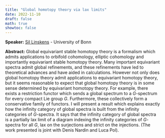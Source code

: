 ```yaml
---
title: "Global homotopy theory via lax limits"
date: 2022-11-10
draft: false
math: true
showtoc: false
---
```



**Speaker:** [Sil Linskens](https://www.hcm.uni-bonn.de/people/phd-students/profile/sil-linskens/) - University of Bonn

**Abstract:** Global equivariant stable homotopy theory is a formalism which admits applications to orbifold cohomology, elliptic cohomology and importantly equivariant stable homotopy theory. Many important equivariant spectra admit global refinements, and these refinements have led to theoretical advances and have aided in calculations. However not only does global homotopy theory admit applications to equivariant homotopy theory, but it seems reasonable to expect that global homotopy theory is in some sense determined by equivariant homotopy theory. For example, there exists a restriction functor which sends a global spectrum to a $G$-spectrum for every compact Lie group $G$. Furthermore, these collectively form a conservative family of functors. I will present a result which explains exactly how the infinity category of global spectra is built from the infinity categories of $G$-spectra. It says that the infinity category of global spectra is a partially lax limit of a diagram indexing the infinity categories of $G$-spectra for all $G$, lax on the surjections and strict on the injections. (The work presented is joint with Denis Nardin and Luca Pol).